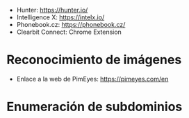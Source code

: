 - Hunter: https://hunter.io/
- Intelligence X: https://intelx.io/
- Phonebook.cz: https://phonebook.cz/
- Clearbit Connect: Chrome Extension

# Reconocimiento de imágenes
- Enlace a la web de PimEyes: https://pimeyes.com/en

# Enumeración de subdominios
